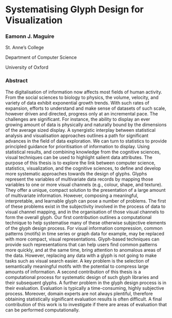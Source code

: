 # Systematising Glyph Design for Visualization


### Eamonn J. Maguire

St. Anne’s College

Department of Computer Science

University of Oxford


### Abstract
The digitalisation of information now affects most fields of human activity. From the social sciences
to biology to physics, the volume, velocity, and variety of data exhibit exponential growth trends.
With such rates of expansion, efforts to understand and make sense of datasets of such scale, however
driven and directed, progress only at an incremental pace. The challenges are significant. For
instance, the ability to display an ever growing amount of data is physically and naturally bound
by the dimensions of the average sized display. A synergistic interplay between statistical analysis
and visualisation approaches outlines a path for significant advances in the field of data exploration.
We can turn to statistics to provide principled guidance for prioritisation of information
to display. Using statistical results, and combining knowledge from the cognitive sciences, visual
techniques can be used to highlight salient data attributes.
The purpose of this thesis is to explore the link between computer science, statistics, visualization,
and the cognitive sciences, to define and develop more systematic approaches towards the
design of glyphs.
Glyphs represent the variables of multivariate data records by mapping those variables to one
or more visual channels (e.g., colour, shape, and texture). They offer a unique, compact solution to
the presentation of a large amount of multivariate information. However, composing a meaningful,
interpretable, and learnable glyph can pose a number of problems. The first of these problems
exist in the subjectivity involved in the process of data to visual channel mapping, and in the organisation
of those visual channels to form the overall glyph. Our first contribution outlines a
computational technique to help systematise many of these otherwise subjective elements of the
glyph design process.
For visual information compression, common patterns (motifs) in time series or graph data for
example, may be replaced with more compact, visual representations. Glyph-based techniques can
provide such representations that can help users find common patterns more quickly, and at the
same time, bring attention to anomalous areas of the data. However, replacing any data with a
glyph is not going to make tasks such as visual search easier. A key problem is the selection of
semantically meaningful motifs with the potential to compress large amounts of information. A
second contribution of this thesis is a computational process for systematic design of such glyph
libraries and their subsequent glyphs.
A further problem in the glyph design process is in their evaluation. Evaluation is typically
a time-consuming, highly subjective process. Moreover, domain experts are not always plentiful,
therefore obtaining statistically significant evaluation results is often difficult. A final contribution
of this work is to investigate if there are areas of evaluation that can be performed computationally.
